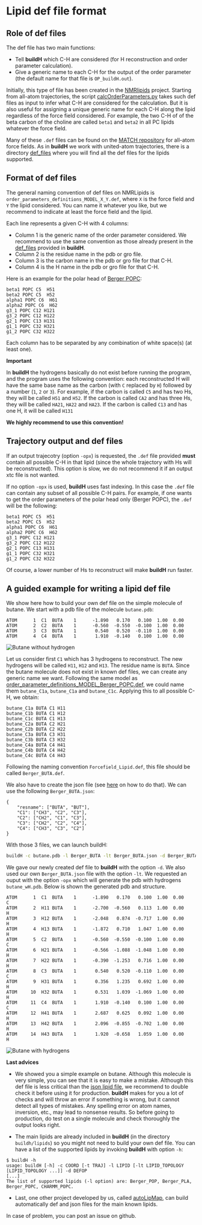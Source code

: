 # Lipid def file format

## Role of def files

The def file has two main functions:

- Tell **buildH** which C-H are considered (for H reconstruction and order parameter calculation).
- Give a generic name to each C-H for the output of the order parameter (the default name for that file is `OP_buildH.out`).

Initially, this type of file has been created in the [NMRlipids](https://nmrlipids.blogspot.com/) project. Starting from all-atom trajectories, the script [calcOrderParameters.py](https://github.com/NMRLipids/MATCH/blob/master/scripts/calcOrderParameters.py) takes such def files as input to infer what C-H are considered for the calculation. But it is also useful for assigning a unique generic name for each C-H along the lipid regardless of the force field considered. For example, the two C-H of of the beta carbon of the choline are called `beta1` and `beta2` in all PC lipids whatever the force field.

Many of these `.def` files can be found on the [MATCH repository](https://github.com/NMRLipids/MATCH/tree/master/scripts/orderParm_defs) for all-atom force fields. As in **buildH** we work with united-atom trajectories, there is a directory [def_files](https://github.com/patrickfuchs/buildH/tree/master/def_files) where you will find all the def files for the lipids supported.

## Format of def files

The general naming convention of def files on NMRLipids is `order_parameters_definitions_MODEL_X_Y.def`, where `X` is the force field and `Y` the lipid considered. You can name it whatever you like, but we recommend to indicate at least the force field and the lipid.

Each line represents a given C-H with 4 columns:

- Column 1 is the generic name of the order parameter considered. We recommend to use the same convention as those already present in the [def_files](https://github.com/patrickfuchs/buildH/tree/master/def_files) provided in **buildH**.
- Column 2 is the residue name in the pdb or gro file.
- Column 3 is the carbon name in the pdb or gro file for that C-H.
- Column 4 is the H name in the pdb or gro file for that C-H.

Here is an example for the polar head of [Berger POPC](https://github.com/patrickfuchs/buildH/blob/master/def_files/order_parameter_definitions_MODEL_Berger_POPC.def):

```
beta1 POPC C5  H51
beta2 POPC C5  H52
alpha1 POPC C6  H61
alpha2 POPC C6  H62
g3_1 POPC C12 H121
g3_2 POPC C12 H122
g2_1 POPC C13 H131
g1_1 POPC C32 H321
g1_2 POPC C32 H322
```

Each column has to be separated by any combination of white space(s) (at least one).

**Important**

In **buildH** the hydrogens basically do not exist before running the program, and the program uses the following convention: each reconstructed H will have the same base name as the carbon (with `C` replaced by `H`) followed by a number (`1`, `2` or `3`). For example, if the carbon is called `C5` and has two Hs, they will be called `H51` and `H52`. If the carbon is called `CA2` and has three Hs, they will be called `HA21`, `HA22` and `HA23`. If the carbon is called `C13` and has one H, it will be called `H131`

**We highly recommend to use this convention!**

## Trajectory output and def files

If an output trajecotry (option `-opx`) is requested, the `.def` file provided **must** contain all possible C-H in that lipid (since the whole trajectory with Hs will be reconstructed). This option is slow, we do not recommend it if an output xtc file is not wanted.

If no option `-opx` is used, **buildH** uses fast indexing. In this case the `.def` file can contain any subset of all possible C-H pairs. For example, if one wants to get the order parameters of the polar head only (Berger POPC), the `.def` will be the following:

```
beta1 POPC C5  H51
beta2 POPC C5  H52
alpha1 POPC C6  H61
alpha2 POPC C6  H62
g3_1 POPC C12 H121
g3_2 POPC C12 H122
g2_1 POPC C13 H131
g1_1 POPC C32 H321
g1_2 POPC C32 H322
```

Of course, a lower number of Hs to reconstruct will make **buildH** run faster.

## A guided example for writing a lipid def file

We show here how to build your own def file on the simple molecule of butane. We start with a pdb file of the molecule `butane.pdb`:

```
ATOM      1  C1  BUTA    1      -1.890   0.170   0.100  1.00  0.00
ATOM      2  C2  BUTA    1      -0.560  -0.550  -0.100  1.00  0.00
ATOM      3  C3  BUTA    1       0.540   0.520  -0.110  1.00  0.00
ATOM      4  C4  BUTA    1       1.910  -0.140   0.100  1.00  0.00
```

![Butane without hydrogen](img/butane.png)

Let us consider first `C1` which has 3 hydrogens to reconstruct. The new hydrogens will be called `H11`, `H12` and `H13`. The residue name is `BUTA`. Since the butane molecule does not exist in known def files, we can create any generic name we want. Following the same model as [order_parameter_definitions_MODEL_Berger_POPC.def](https://github.com/patrickfuchs/buildH/blob/master/def_files/order_parameter_definitions_MODEL_Berger_POPC.def), we could name them `butane_C1a`, `butane_C1a` and  `butane_C1c`. Applying this to all possible C-H, we obtain:

```
butane_C1a BUTA C1 H11
butane_C1b BUTA C1 H12
butane_C1c BUTA C1 H13
butane_C2a BUTA C2 H21
butane_C2b BUTA C2 H22
butane_C3a BUTA C3 H31
butane_C3b BUTA C3 H32
butane_C4a BUTA C4 H41
butane_C4b BUTA C4 H42
butane_C4c BUTA C4 H43
```

Following the naming convention `Forcefield_Lipid.def`, this file should be called `Berger_BUTA.def`.

We also have to create the json file (see [here](json_format.md#a-guided-example-for-writing-a-lipid-json-file) on how to do that). We can use the following `Berger_BUTA.json`:

```
{
    "resname": ["BUTA", "BUT"],
    "C1": ["CH3", "C2", "C3"],
    "C2": ["CH2", "C1", "C3"],
    "C3": ["CH2", "C2", "C4"],
    "C4": ["CH3", "C3", "C2"]
}
```

With those 3 files, we can launch buildH:

```bash
buildH -c butane.pdb -l Berger_BUTA -lt Berger_BUTA.json -d Berger_BUTA.def -opx butane_wH
```

We gave our newly created def file to **buildH** with the option `-d`. We also used our own `Berger_BUTA.json` file with the option `-lt`. We requested an ouput with the option `-opx` which will generate the pdb with hydrogens `butane_wH.pdb`. Below is shown the generated pdb and structure.

```
ATOM      1  C1  BUTA    1      -1.890   0.170   0.100  1.00  0.00             C
ATOM      2  H11 BUTA    1      -2.700  -0.560   0.113  1.00  0.00             H
ATOM      3  H12 BUTA    1      -2.048   0.874  -0.717  1.00  0.00             H
ATOM      4  H13 BUTA    1      -1.872   0.710   1.047  1.00  0.00             H
ATOM      5  C2  BUTA    1      -0.560  -0.550  -0.100  1.00  0.00             C
ATOM      6  H21 BUTA    1      -0.566  -1.088  -1.048  1.00  0.00             H
ATOM      7  H22 BUTA    1      -0.390  -1.253   0.716  1.00  0.00             H
ATOM      8  C3  BUTA    1       0.540   0.520  -0.110  1.00  0.00             C
ATOM      9  H31 BUTA    1       0.356   1.235   0.692  1.00  0.00             H
ATOM     10  H32 BUTA    1       0.531   1.039  -1.069  1.00  0.00             H
ATOM     11  C4  BUTA    1       1.910  -0.140   0.100  1.00  0.00             C
ATOM     12  H41 BUTA    1       2.687   0.625   0.092  1.00  0.00             H
ATOM     13  H42 BUTA    1       2.096  -0.855  -0.702  1.00  0.00             H
ATOM     14  H43 BUTA    1       1.920  -0.658   1.059  1.00  0.00             H
```

![Butane with hydrogens](img/butane_wH.png)

**Last advices**

- We showed you a simple example on butane. Although this molecule is very simple, you can see that it is easy to make a mistake. Although this def file is less critical than the [json lipid file](json_format.md), we recommend to double check it before using it for production. **buildH** makes for you a lot of checks and will throw an error if something is wrong, but it cannot detect all types of mistakes. Any spelling error on atom names, inversion, etc., may lead to nonsense results. So before going to production, do test on a single molecule and check thoroughly the output looks right.

- The main lipids are already included in **buildH** (in the directory `buildh/lipids`) so you might not need to build your own def file. You can have a list of the supported lipids by invoking **buildH** with option `-h`:

```
$ buildH -h
usage: buildH [-h] -c COORD [-t TRAJ] -l LIPID [-lt LIPID_TOPOLOGY [LIPID_TOPOLOGY ...]] -d DEFOP
[...]
The list of supported lipids (-l option) are: Berger_POP, Berger_PLA, Berger_POPC, CHARMM_POPC.
```

- Last, one other project developed by us, called [autoLipMap](https://github.com/patrickfuchs/autoLipMap), can build automatically def and json files for the main known lipids.

In case of problem, you can post an issue on github.
